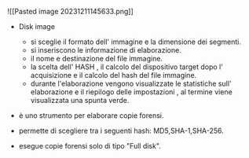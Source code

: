 

![[Pasted image 20231211145633.png]]

- Disk image 
	- si sceglie il formato dell' immagine e la dimensione dei segmenti. 
	- si inseriscono le informazione di elaborazione. 
	- il nome e destinazione del file immagine.
	- la scelta dell' HASH , il calcolo del dispositivo target dopo l' acquisizione e il calcolo del hash del file immagine. 
	- durante l'elaborazione vengono visualizzate le statistiche sull' elaborazione e il riepilogo delle impostazioni , al termine viene visualizzata una spunta verde. 
	  
- è uno strumento per elaborare copie forensi.
- permette di scegliere tra i seguenti hash: MD5,SHA-1,SHA-256.
- esegue copie forensi solo di tipo "Full disk".